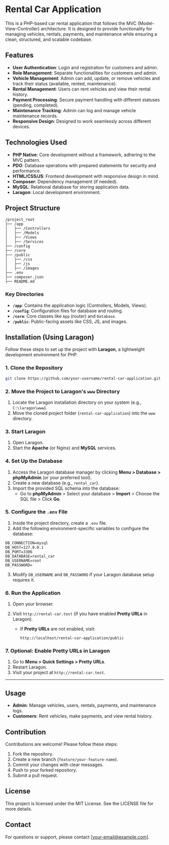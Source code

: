 # Rental Car Application

This is a PHP-based car rental application that follows the MVC (Model-View-Controller) architecture. It is designed to provide functionality for managing vehicles, rentals, payments, and maintenance while ensuring a clean, structured, and scalable codebase.

## Features

- **User Authentication**: Login and registration for customers and admin.
- **Role Management**: Separate functionalities for customers and admin.
- **Vehicle Management**: Admin can add, update, or remove vehicles and track their status (available, rented, maintenance).
- **Rental Management**: Users can rent vehicles and view their rental history.
- **Payment Processing**: Secure payment handling with different statuses (pending, completed).
- **Maintenance Tracking**: Admin can log and manage vehicle maintenance records.
- **Responsive Design**: Designed to work seamlessly across different devices.

## Technologies Used

- **PHP Native**: Core development without a framework, adhering to the MVC pattern.
- **PDO**: Database operations with prepared statements for security and performance.
- **HTML/CSS/JS**: Frontend development with responsive design in mind.
- **Composer**: Dependency management (if needed).
- **MySQL**: Relational database for storing application data.
- **Laragon**: Local development environment.

## Project Structure

```
/project_root
├── /app
│   ├── /Controllers
│   ├── /Models
│   ├── /Views
│   ├── /Services
├── /config
├── /core
├── /public
│   ├── /css
│   ├── /js
│   ├── /images
├── .env
├── composer.json
├── README.md
```

### Key Directories

- **`/app`**: Contains the application logic (Controllers, Models, Views).
- **`/config`**: Configuration files for database and routing.
- **`/core`**: Core classes like `App` (router) and `Database`.
- **`/public`**: Public-facing assets like CSS, JS, and images.

## Installation (Using Laragon)

Follow these steps to set up the project with **Laragon**, a lightweight development environment for PHP.

### 1. Clone the Repository

```bash
git clone https://github.com/your-username/rental-car-application.git
```

### 2. Move the Project to Laragon's `www` Directory

1. Locate the Laragon installation directory on your system (e.g., `C:\laragon\www`).
2. Move the cloned project folder (`rental-car-application`) into the `www` directory.

### 3. Start Laragon

1. Open Laragon.
2. Start the **Apache** (or Nginx) and **MySQL** services.

### 4. Set Up the Database

1. Access the Laragon database manager by clicking **Menu > Database > phpMyAdmin** (or your preferred tool).
2. Create a new database (e.g., `rental_car`).
3. Import the provided SQL schema into the database:
   - Go to **phpMyAdmin** > Select your database > **Import** > Choose the SQL file > Click **Go**.

### 5. Configure the `.env` File

1. Inside the project directory, create a `.env` file.
2. Add the following environment-specific variables to configure the database:

```env
DB_CONNECTION=mysql
DB_HOST=127.0.0.1
DB_PORT=3306
DB_DATABASE=rental_car
DB_USERNAME=root
DB_PASSWORD=
```

3. Modify `DB_USERNAME` and `DB_PASSWORD` if your Laragon database setup requires it.

### 6. Run the Application

1. Open your browser.
2. Visit `http://rental-car.test` (if you have enabled **Pretty URLs** in Laragon).

   - If **Pretty URLs** are not enabled, visit:
     ```
     http://localhost/rental-car-application/public
     ```

### 7. Optional: Enable Pretty URLs in Laragon

1. Go to **Menu > Quick Settings > Pretty URLs**.
2. Restart Laragon.
3. Visit your project at `http://rental-car.test`.

---

## Usage

- **Admin**: Manage vehicles, users, rentals, payments, and maintenance logs.
- **Customers**: Rent vehicles, make payments, and view rental history.

## Contribution

Contributions are welcome! Please follow these steps:

1. Fork the repository.
2. Create a new branch (`feature/your-feature-name`).
3. Commit your changes with clear messages.
4. Push to your forked repository.
5. Submit a pull request.

## License

This project is licensed under the MIT License. See the LICENSE file for more details.

## Contact

For questions or support, please contact [your-email@example.com].